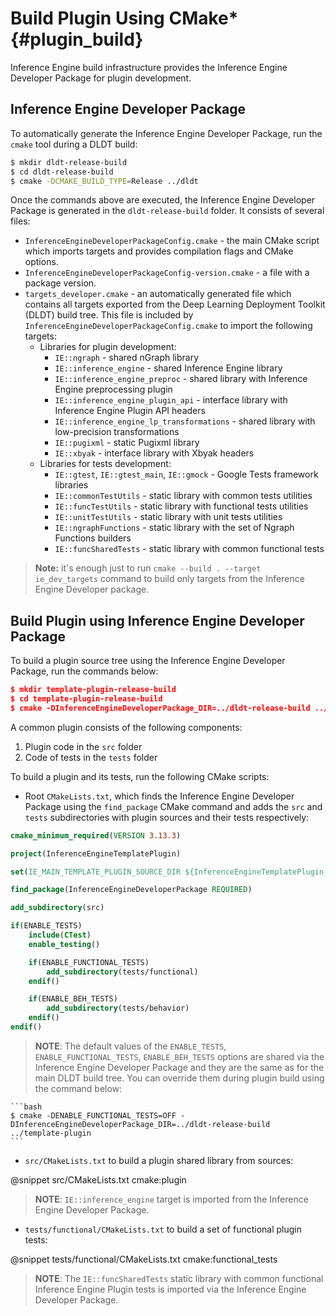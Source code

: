 # Build Plugin Using CMake* {#plugin_build}

Inference Engine build infrastructure provides the Inference Engine Developer Package for plugin development.

Inference Engine Developer Package
------------------------

To automatically generate the Inference Engine Developer Package, run the `cmake` tool during a DLDT build:

```bash
$ mkdir dldt-release-build
$ cd dldt-release-build
$ cmake -DCMAKE_BUILD_TYPE=Release ../dldt 
```

Once the commands above are executed, the Inference Engine Developer Package is generated in the `dldt-release-build` folder. It consists of several files:
 - `InferenceEngineDeveloperPackageConfig.cmake` - the main CMake script which imports targets and provides compilation flags and CMake options.
 - `InferenceEngineDeveloperPackageConfig-version.cmake` - a file with a package version.
 - `targets_developer.cmake` - an automatically generated file which contains all targets exported from the Deep Learning Deployment Toolkit (DLDT) build tree. This file is included by `InferenceEngineDeveloperPackageConfig.cmake` to import the following targets:
   - Libraries for plugin development:
	   * `IE::ngraph` - shared nGraph library
	   * `IE::inference_engine` - shared Inference Engine library
	   * `IE::inference_engine_preproc` - shared library with Inference Engine preprocessing plugin
	   * `IE::inference_engine_plugin_api` - interface library with Inference Engine Plugin API headers
	   * `IE::inference_engine_lp_transformations` - shared library with low-precision transformations
	   * `IE::pugixml` - static Pugixml library
	   * `IE::xbyak` - interface library with Xbyak headers
   - Libraries for tests development:
	   * `IE::gtest`, `IE::gtest_main`, `IE::gmock` - Google Tests framework libraries
	   * `IE::commonTestUtils` - static library with common tests utilities 
	   * `IE::funcTestUtils` - static library with functional tests utilities 
	   * `IE::unitTestUtils` - static library with unit tests utilities 
	   * `IE::ngraphFunctions` - static library with the set of Ngraph Functions builders
	   * `IE::funcSharedTests` - static library with common functional tests

> **Note:** it's enough just to run `cmake --build . --target ie_dev_targets` command to build only targets from the
> Inference Engine Developer package.

Build Plugin using Inference Engine Developer Package
------------------------

To build a plugin source tree using the Inference Engine Developer Package, run the commands below:

```cmake
$ mkdir template-plugin-release-build
$ cd template-plugin-release-build
$ cmake -DInferenceEngineDeveloperPackage_DIR=../dldt-release-build ../template-plugin
```

A common plugin consists of the following components:

1. Plugin code in the `src` folder
2. Code of tests in the `tests` folder

To build a plugin and its tests, run the following CMake scripts:

- Root `CMakeLists.txt`, which finds the Inference Engine Developer Package using the `find_package` CMake command and adds the `src` and `tests` subdirectories with plugin sources and their tests respectively:

```cmake
cmake_minimum_required(VERSION 3.13.3)

project(InferenceEngineTemplatePlugin)

set(IE_MAIN_TEMPLATE_PLUGIN_SOURCE_DIR ${InferenceEngineTemplatePlugin_SOURCE_DIR})

find_package(InferenceEngineDeveloperPackage REQUIRED)

add_subdirectory(src)

if(ENABLE_TESTS)
	include(CTest)
	enable_testing()

	if(ENABLE_FUNCTIONAL_TESTS)
	    add_subdirectory(tests/functional)
	endif()

	if(ENABLE_BEH_TESTS)
	    add_subdirectory(tests/behavior)
	endif()
endif()
```

> **NOTE**: The default values of the `ENABLE_TESTS`, `ENABLE_FUNCTIONAL_TESTS`, `ENABLE_BEH_TESTS` options are shared via the Inference Engine Developer Package and they are the same as for the main DLDT build tree. You can override them during plugin build using the command below:

	```bash
	$ cmake -DENABLE_FUNCTIONAL_TESTS=OFF -DInferenceEngineDeveloperPackage_DIR=../dldt-release-build ../template-plugin
	``` 

- `src/CMakeLists.txt` to build a plugin shared library from sources:

@snippet src/CMakeLists.txt cmake:plugin

> **NOTE**: `IE::inference_engine` target is imported from the Inference Engine Developer Package.

- `tests/functional/CMakeLists.txt` to build a set of functional plugin tests:

@snippet tests/functional/CMakeLists.txt cmake:functional_tests

> **NOTE**: The `IE::funcSharedTests` static library with common functional Inference Engine Plugin tests is imported via the Inference Engine Developer Package.
